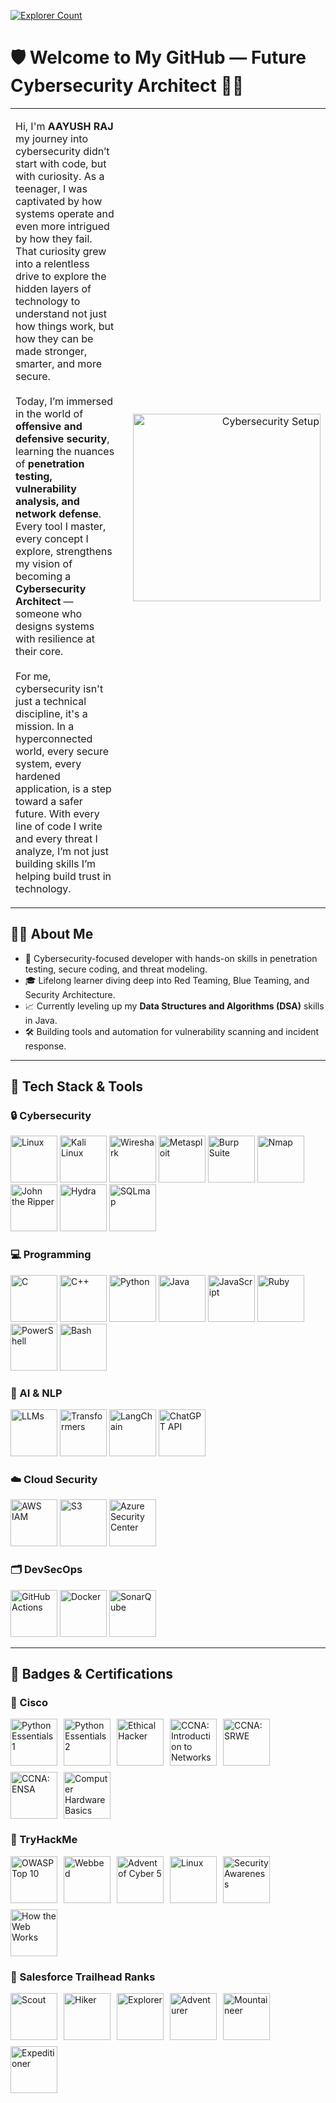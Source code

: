 <p align="left">
  <a href="https://github.com/Aayush-Raj-Singh">
    <img src="https://visitor-badge.laobi.icu/badge?page_id=Aayush-Raj-Singh.Aayush-Raj-Singh&title=Explorer_Count" alt="Explorer Count" />
  </a>
</p>

<h1>🛡️ Welcome to My GitHub — Future Cybersecurity Architect 👨‍💻</h1>

<table style="width: 100%;">
  <tr>
    <td width="75%">
      <p>
        Hi, I'm <strong>AAYUSH RAJ</strong> my journey into cybersecurity didn’t start with code, but with curiosity. As a teenager, I was captivated by how systems operate  and even more intrigued by how they fail. That curiosity grew into a relentless drive to explore the hidden layers of technology to understand not just how things work, but how they can be made stronger, smarter, and more secure.
        <br/><br/>
        Today, I’m immersed in the world of <strong>offensive and defensive security</strong>, learning the nuances of <strong>penetration testing, vulnerability analysis, and network defense</strong>. Every tool I master, every concept I explore, strengthens my vision of becoming a <strong>Cybersecurity Architect</strong> — someone who designs systems with resilience at their core.
        <br/><br/>
        For me, cybersecurity isn't just a technical discipline, it's a mission. In a hyperconnected world, every secure system, every hardened application, is a step toward a safer future. With every line of code I write and every threat I analyze, I’m not just building skills I’m helping build trust in technology.
      </p>
    </td>
    <td width="25%" align="right" style="padding-left: 20px;">
      <img src="https://i.postimg.cc/YqqtRt6B/Chat-GPT-Image-Jun-14-2025-10-35-18-PM.png" alt="Cybersecurity Setup" width="300"/>
    </td>
  </tr>
</table>


<h2>👨‍💻 About Me</h2>
<ul>
  <li>🔐 Cybersecurity-focused developer with hands-on skills in penetration testing, secure coding, and threat modeling.</li>
  <li>🎓 Lifelong learner diving deep into Red Teaming, Blue Teaming, and Security Architecture.</li>
  <li>📈 Currently leveling up my <strong>Data Structures and Algorithms (DSA)</strong> skills in Java.</li>
  <li>🛠️ Building tools and automation for vulnerability scanning and incident response.</li>
</ul>

<hr/>

<h2>🧰 Tech Stack & Tools</h2>

<h3>🔒 Cybersecurity</h3>
<p align="left">
  <a href="https://www.linux.org/" title="Linux"><img src="https://cdn.jsdelivr.net/gh/devicons/devicon/icons/linux/linux-original.svg" width="75" alt="Linux"/></a>
  <a href="https://www.kali.org/" title="Kali Linux"><img src="https://upload.wikimedia.org/wikipedia/commons/2/2b/Kali-dragon-icon.svg" width="75" alt="Kali Linux"/></a>
  <a href="https://www.wireshark.org/" title="Wireshark"><img src="https://www.wireshark.org/_astro/wireshark-logo-big.CkRjSOaC_2eT4Ah.png" width="75" alt="Wireshark"/></a>
  <a href="https://www.metasploit.com/" title="Metasploit"><img src="https://media.licdn.com/dms/image/v2/C5633AQHz6xjHG_s0fQ/productpage-image_1128_635/productpage-image_1128_635/0/1626341063105/isoc24_b_v__metasploit_rapid7_image?e=2147483647&v=beta&t=5nKtSmBtM7ZjgxteR6bOl4Q0MqV7dT0t5BUvsuGNgM4" width="75" alt="Metasploit"/></a>
  <a href="https://portswigger.net/burp" title="Burp Suite"><img src="https://avatars.githubusercontent.com/u/8943532?s=200&v=4" width="75" alt="Burp Suite"/></a>
  <a href="https://nmap.org/" title="Nmap"><img src="https://nmap.org/images/sitelogo-2x.png" width="75" alt="Nmap"/></a>
  <a href="https://www.openwall.com/john/" title="John the Ripper"><img src="https://www.openwall.com/john/tshirt1.png" width="75" alt="John the Ripper"/></a>
  <a href="https://github.com/vanhauser-thc/thc-hydra" title="Hydra"><img src="https://www.hydradongle.com/theme_front/img/logo.png" width="75" alt="Hydra"/></a>
  <a href="https://sqlmap.org/" title="SQLmap"><img src="https://upload.wikimedia.org/wikipedia/commons/thumb/4/4f/Sqlmap_logo.png/800px-Sqlmap_logo.png" width="75" alt="SQLmap"/></a>
</p>

<h3>💻 Programming</h3>
<p align="left">
  <a href="https://en.wikipedia.org/wiki/C_(programming_language)" title="C"><img src="https://cdn.jsdelivr.net/gh/devicons/devicon/icons/c/c-original.svg" width="75" alt="C"/></a>
  <a href="https://isocpp.org/" title="C++"><img src="https://cdn.jsdelivr.net/gh/devicons/devicon/icons/cplusplus/cplusplus-original.svg" width="75" alt="C++"/></a>
  <a href="https://www.python.org/" title="Python"><img src="https://cdn.jsdelivr.net/gh/devicons/devicon/icons/python/python-original.svg" width="75" alt="Python"/></a>
  <a href="https://www.java.com/" title="Java"><img src="https://cdn.jsdelivr.net/gh/devicons/devicon/icons/java/java-original.svg" width="75" alt="Java"/></a>
  <a href="https://developer.mozilla.org/en-US/docs/Web/JavaScript" title="JavaScript"><img src="https://cdn.jsdelivr.net/gh/devicons/devicon/icons/javascript/javascript-original.svg" width="75" alt="JavaScript"/></a>
  <a href="https://www.ruby-lang.org/" title="Ruby"><img src="https://cdn.jsdelivr.net/gh/devicons/devicon/icons/ruby/ruby-original.svg" width="75" alt="Ruby"/></a>
  <a href="https://learn.microsoft.com/en-us/powershell/" title="PowerShell"><img src="https://upload.wikimedia.org/wikipedia/commons/2/2f/PowerShell_5.0_icon.png" width="75" alt="PowerShell"/></a>
  <a href="https://www.gnu.org/software/bash/" title="Bash"><img src="https://upload.wikimedia.org/wikipedia/commons/4/4b/Bash_Logo_Colored.svg" width="75" alt="Bash"/></a>
</p>

<h3>🧠 AI & NLP</h3>
<p align="left">
  <a href="https://huggingface.co/docs/transformers/" title="LLMs"><img src="https://cdn-icons-png.flaticon.com/512/4248/4248443.png" width="75" alt="LLMs"/></a>
  <a href="https://huggingface.co/transformers/" title="Transformers"><img src="https://huggingface.co/front/assets/huggingface_logo-noborder.svg" width="75" alt="Transformers"/></a>
  <a href="https://www.langchain.com/" title="LangChain"><img src="https://avatars.githubusercontent.com/u/139914772?s=200&v=4" width="75" alt="LangChain"/></a>
  <a href="https://platform.openai.com/docs/" title="ChatGPT API"><img src="https://cdn-icons-png.flaticon.com/512/11823/11823442.png" width="75" alt="ChatGPT API"/></a>
</p>

<h3>☁️ Cloud Security</h3>
<p align="left">
  <a href="https://aws.amazon.com/iam/" title="AWS IAM"><img src="https://a0.awsstatic.com/libra-css/images/logos/aws_logo_smile_1200x630.png" width="75" alt="AWS IAM"/></a>
  <a href="https://docs.aws.amazon.com/AmazonS3/latest/userguide/security-best-practices.html" title="S3 Security"><img src="https://docs.aws.amazon.com/assets/r/images/aws_logo_light.svg" width="75" alt="S3"/></a>
  <a href="https://learn.microsoft.com/en-us/azure/security-center/" title="Azure Security Center"><img src="https://azure.microsoft.com/svghandler/security-center?width=600&height=315" width="75" alt="Azure Security Center"/></a>
</p>

<h3>🗂️ DevSecOps</h3>
<p align="left">
  <a href="https://github.com/features/actions" title="GitHub Actions"><img src="https://github.githubassets.com/images/modules/logos_page/GitHub-Mark.png" width="75" alt="GitHub Actions"/></a>
  <a href="https://www.docker.com/" title="Docker"><img src="https://cdn.jsdelivr.net/gh/devicons/devicon/icons/docker/docker-original.svg" width="75" alt="Docker"/></a>
  <a href="https://www.sonarqube.org/" title="SonarQube"><img src="https://assets-eu-01.kc-usercontent.com/886afe32-410a-0136-0267-0f7515a29063/8e59bcad-6e39-41dc-abd9-a0e251e8d63f/Sonar%20%282%29.svg?w=128&h=32&auto=format&fit=clip" width="75" alt="SonarQube"/></a>
<hr/>

<h2>🏅 Badges & Certifications</h2>

<h3>🏅 Cisco</h3>
<div style="width:99%; display:flex; flex-wrap:wrap; gap:10px; align-items:center;">
  <img src="https://images.credly.com/size/680x680/images/19e742ef-13be-4d26-87ed-ac8f5fd0643c/image.png" alt="Python Essentials 1" title="Python Essentials 1" width="75"/>
  <img src="https://images.credly.com/size/680x680/images/3f802526-7274-4230-91ab-f6d1a35340e6/image.png" alt="Python Essentials 2" title="Python Essentials 2" width="75"/>
  <img src="https://images.credly.com/size/680x680/images/242902b5-f527-42ad-865e-977c9e1b5b58/image.png" alt="Ethical Hacker" title="Ethical Hacker" width="75"/>
  <img src="https://images.credly.com/size/680x680/images/70d71df5-f3dc-4380-9b9d-f22513a70417/CCNAITN__1_.png" alt="CCNA: Introduction to Networks" title="CCNA: Introduction to Networks" width="75"/>
  <img src="https://images.credly.com/size/680x680/images/f4ccdba9-dd65-4349-baad-8f05df116443/CCNASRWE__1_.png" alt="CCNA: SRWE" title="CCNA: SRWE" width="75"/>
  <img src="https://images.credly.com/size/680x680/images/0a6d331e-8abf-4272-a949-33f754569a76/CCNAENSA__1_.png" alt="CCNA: ENSA" title="CCNA: ENSA" width="75"/>
  <img src="https://images.credly.com/size/680x680/images/68c0b94d-f6ac-40b1-a0e0-921439eb092e/image.png" alt="Computer Hardware Basics" title="Computer Hardware Basics" width="75"/>
</div>

<h3>🏅 TryHackMe</h3>
<div style="width:99%; display:flex; flex-wrap:wrap; gap:10px; align-items:center;">
  <img src="https://assets.tryhackme.com/img/badges/owasptop10.svg" alt="OWASP Top 10" title="OWASP Top 10" width="75"/>
  <img src="https://assets.tryhackme.com/img/badges/webbed.svg" alt="Webbed" title="Webbed" width="75"/>
  <img src="https://assets.tryhackme.com/img/badges/aoc5.svg" alt="Advent of Cyber 5" title="Advent of Cyber 5" width="75"/>
  <img src="https://assets.tryhackme.com/img/badges/linux.svg" alt="Linux" title="Linux" width="75"/>
  <img src="https://assets.tryhackme.com/img/badges/securityawareness.svg" alt="Security Awareness" title="Security Awareness" width="75"/>
  <img src="https://assets.tryhackme.com/img/badges/howthewebworks.svg" alt="How the Web Works" title="How the Web Works" width="75"/>
</div>

<h3>🏅 Salesforce Trailhead Ranks</h3>
<div style="width:99%; display:flex; flex-wrap:wrap; gap:10px; align-items:center;">
  <img src="https://res.cloudinary.com/trailhead/image/upload/public-trailhead/assets/images/ranks/scout.png" alt="Scout" title="Scout" width="75"/>
  <img src="https://res.cloudinary.com/trailhead/image/upload/public-trailhead/assets/images/ranks/hiker.png" alt="Hiker" title="Hiker" width="75"/>
  <img src="https://res.cloudinary.com/trailhead/image/upload/public-trailhead/assets/images/ranks/explorer.png" alt="Explorer" title="Explorer" width="75"/>
  <img src="https://res.cloudinary.com/trailhead/image/upload/public-trailhead/assets/images/ranks/adventurer.png" alt="Adventurer" title="Adventurer" width="75"/>
  <img src="https://res.cloudinary.com/trailhead/image/upload/public-trailhead/assets/images/ranks/mountaineer.png" alt="Mountaineer" title="Mountaineer" width="75"/>
  <img src="https://res.cloudinary.com/trailhead/image/upload/public-trailhead/assets/images/ranks/expeditioner.png" alt="Expeditioner" title="Expeditioner" width="75"/>
</div>
